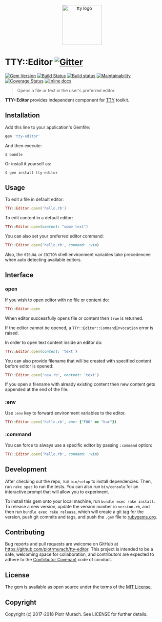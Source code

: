 <div align="center">
  <a href="https://piotrmurach.github.io/tty" target="_blank"><img width="130" src="https://cdn.rawgit.com/piotrmurach/tty/master/images/tty.png" alt="tty logo" /></a>
</div>

# TTY::Editor [![Gitter](https://badges.gitter.im/Join%20Chat.svg)][gitter]

[![Gem Version](https://badge.fury.io/rb/tty-editor.svg)][gem]
[![Build Status](https://secure.travis-ci.org/piotrmurach/tty-editor.svg?branch=master)][travis]
[![Build status](https://ci.appveyor.com/api/projects/status/yw4guy16meq5wkee?svg=true)][appveyor]
[![Maintainability](https://api.codeclimate.com/v1/badges/0afb9e75eef4ae4615c6/maintainability)][codeclimate]
[![Coverage Status](https://coveralls.io/repos/github/piotrmurach/tty-editor/badge.svg)][coverage]
[![Inline docs](http://inch-ci.org/github/piotrmurach/tty-editor.svg?branch=master)][inchpages]

[gitter]: https://gitter.im/piotrmurach/tty
[gem]: http://badge.fury.io/rb/tty-editor
[travis]: http://travis-ci.org/piotrmurach/tty-editor
[appveyor]: https://ci.appveyor.com/project/piotrmurach/tty-editor
[codeclimate]:https://codeclimate.com/github/piotrmurach/tty-editor/maintainability
[coverage]: https://coveralls.io/github/piotrmurach/tty-editor
[inchpages]: http://inch-ci.org/github/piotrmurach/tty-editor

> Opens a file or text in the user's preferred editor.

**TTY::Editor** provides independent component for [TTY](https://github.com/piotrmurach/tty) toolkit.

## Installation

Add this line to your application's Gemfile:

```ruby
gem 'tty-editor'
```

And then execute:

    $ bundle

Or install it yourself as:

    $ gem install tty-editor

## Usage

To edit a file in default editor:

```ruby
TTY::Editor.open('hello.rb')
```

To edit content in a default editor:

```ruby
TTY::Editor.open(content: "some text")
```

You can also set your preferred editor command:

```ruby
TTY::Editor.open('hello.rb', command: :vim)
```

Also, the `VISUAL` or `EDITOR` shell environment variables take precedencee when auto detecting available editors.

## Interface

### open

If you wish to open editor with no file or content do:

```ruby
TTY::Editor.open
```

When editor successfully opens file or content then `true` is returned.

If the editor cannot be opened, a `TTY::Editor::CommandInvocation` error is raised.

In order to open text content inside an editor do:

```ruby
TTY::Editor.open(content: 'text')
```

You can also provide filename that will be created with specified content before editor is opened:

```ruby
TTY::Editor.open('new.rb', content: 'text')
```

If you open a filename with already existing content then new content gets appended at the end of the file.

### :env

Use `:env` key to forward environment variables to  the editor.

```ruby
TTY::Editor.open('hello.rb', env: {"FOO" => "bar"})
```

### :command

You can force to always use a specific editor by passing `:command` option:

```ruby
TTY::Editor.open('hello.rb', command: :vim)
```

## Development

After checking out the repo, run `bin/setup` to install dependencies. Then, run `rake spec` to run the tests. You can also run `bin/console` for an interactive prompt that will allow you to experiment.

To install this gem onto your local machine, run `bundle exec rake install`. To release a new version, update the version number in `version.rb`, and then run `bundle exec rake release`, which will create a git tag for the version, push git commits and tags, and push the `.gem` file to [rubygems.org](https://rubygems.org).

## Contributing

Bug reports and pull requests are welcome on GitHub at https://github.com/piotrmurach/tty-editor. This project is intended to be a safe, welcoming space for collaboration, and contributors are expected to adhere to the [Contributor Covenant](http://contributor-covenant.org) code of conduct.

## License

The gem is available as open source under the terms of the [MIT License](http://opensource.org/licenses/MIT).

## Copyright

Copyright (c) 2017-2018 Piotr Murach. See LICENSE for further details.
